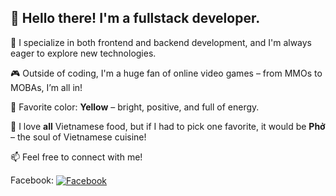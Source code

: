 ## 👋 Hello there! I'm a fullstack developer.

🎯 I specialize in both frontend and backend development, and I'm always eager to explore new technologies.

🎮 Outside of coding, I'm a huge fan of online video games – from MMOs to MOBAs, I’m all in!

💛 Favorite color: **Yellow** – bright, positive, and full of energy.

🍜 I love **all** Vietnamese food, but if I had to pick one favorite, it would be **Phở** – the soul of Vietnamese cuisine!

📫 Feel free to connect with me!

Facebook: <a href="https://www.facebook.com/thanhtung.bbv" target="_blank">
  <img src="https://cdn-icons-png.flaticon.com/24/733/733547.png" alt="Facebook" style="vertical-align:middle;" />
</a>

